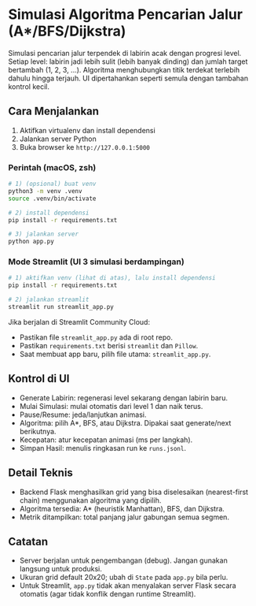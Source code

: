# Simulasi Algoritma Pencarian Jalur (A*/BFS/Dijkstra)

Simulasi pencarian jalur terpendek di labirin acak dengan progresi level. Setiap level: labirin jadi lebih sulit (lebih banyak dinding) dan jumlah target bertambah (1, 2, 3, ...). Algoritma menghubungkan titik terdekat terlebih dahulu hingga terjauh. UI dipertahankan seperti semula dengan tambahan kontrol kecil.

## Cara Menjalankan

1. Aktifkan virtualenv dan install dependensi
2. Jalankan server Python
3. Buka browser ke `http://127.0.0.1:5000`

### Perintah (macOS, zsh)

```bash
# 1) (opsional) buat venv
python3 -m venv .venv
source .venv/bin/activate

# 2) install dependensi
pip install -r requirements.txt

# 3) jalankan server
python app.py
```

### Mode Streamlit (UI 3 simulasi berdampingan)

```bash
# 1) aktifkan venv (lihat di atas), lalu install dependensi
pip install -r requirements.txt

# 2) jalankan streamlit
streamlit run streamlit_app.py
```

Jika berjalan di Streamlit Community Cloud:
- Pastikan file `streamlit_app.py` ada di root repo.
- Pastikan `requirements.txt` berisi `streamlit` dan `Pillow`.
- Saat membuat app baru, pilih file utama: `streamlit_app.py`.

## Kontrol di UI

- Generate Labirin: regenerasi level sekarang dengan labirin baru.
- Mulai Simulasi: mulai otomatis dari level 1 dan naik terus.
- Pause/Resume: jeda/lanjutkan animasi.
- Algoritma: pilih A*, BFS, atau Dijkstra. Dipakai saat generate/next berikutnya.
- Kecepatan: atur kecepatan animasi (ms per langkah).
- Simpan Hasil: menulis ringkasan run ke `runs.jsonl`.

## Detail Teknis

- Backend Flask menghasilkan grid yang bisa diselesaikan (nearest-first chain) menggunakan algoritma yang dipilih.
- Algoritma tersedia: A* (heuristik Manhattan), BFS, dan Dijkstra.
- Metrik ditampilkan: total panjang jalur gabungan semua segmen.

## Catatan

- Server berjalan untuk pengembangan (debug). Jangan gunakan langsung untuk produksi.
- Ukuran grid default 20x20; ubah di `State` pada `app.py` bila perlu.
 - Untuk Streamlit, `app.py` tidak akan menyalakan server Flask secara otomatis (agar tidak konflik dengan runtime Streamlit).
